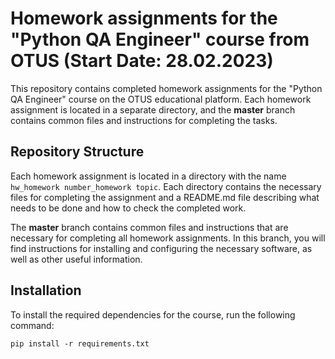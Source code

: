 # Homework assignments for the "Python QA Engineer" course from OTUS (Start Date: 28.02.2023)

This repository contains completed homework assignments for the "Python QA Engineer" course on the OTUS educational platform. Each homework assignment is located in a separate directory, and the **master** branch contains common files and instructions for completing the tasks.

## Repository Structure

Each homework assignment is located in a directory with the name `hw_homework number_homework topiс`. Each directory contains the necessary files for completing the assignment and a README.md file describing what needs to be done and how to check the completed work.

The **master** branch contains common files and instructions that are necessary for completing all homework assignments. In this branch, you will find instructions for installing and configuring the necessary software, as well as other useful information.

## Installation

To install the required dependencies for the course, run the following command:

`pip install -r requirements.txt`
